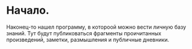 # Начало.

Наконец-то нашел программу, в котороой можно вести личную базу знаний.
Тут будут публиковаться фрагменты проичитанных произведений, заметки, размышления и публичные дневники.
